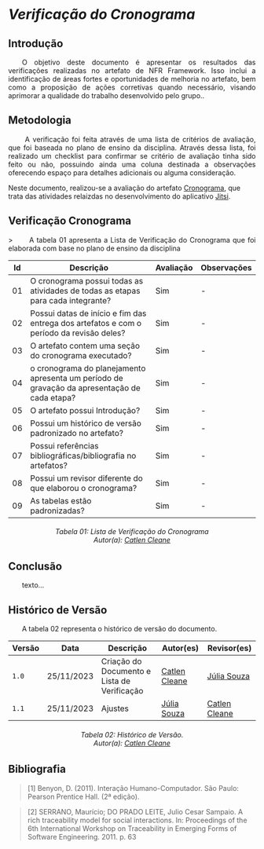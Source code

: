 # ***Verificação do Cronograma***

## **Introdução**
<p align="justify">
&emsp;&emsp;O objetivo deste documento é apresentar os resultados das verificações realizadas no artefato de NFR Framework. Isso inclui a identificação de áreas fortes e oportunidades de melhoria no artefato, bem como a proposição de ações corretivas quando necessário, visando aprimorar a qualidade do trabalho desenvolvido pelo grupo..
</p>

## **Metodologia**
<p align="justify">
&emsp;&emsp; A verificação foi feita através de uma lista de critérios de avaliação, que foi baseada no plano de ensino da disciplina. Através dessa lista, foi realizado um checklist para confirmar se  critério de avaliação tinha sido feito ou não, possuindo ainda uma coluna destinada a observações oferecendo espaço para detalhes adicionais ou alguma consideração.

Neste documento, realizou-se a avaliação do artefato <a href="https://requisitos-de-software.github.io/2023.2-Jitsi/Planejamento/cronograma/">Cronograma</a>, que trata das atividades relaizdas no desenvolvimento do aplicativo <a href="https://requisitos-de-software.github.io/2023.2-Jitsi/">Jitsi</a>.
</p>

## **Verificação Cronograma**
<p align="justify">>
&emsp;&emsp;A tabela 01 apresenta a Lista de Verificação do Cronograma que foi elaborada com base no plano de ensino da disciplina
</p>

| Id | Descrição                                                                                    | Avaliação | Observações |
|----|----------------------------------------------------------------------------------------------|-----------|-------------|
| 01 | O cronograma possui todas as atividades de todas as etapas para cada integrante?             |   Sim        | -           |
| 02 | Possui datas de início e fim das entrega dos artefatos e com o período da revisão deles?     |   Sim      | -           |
| 03 | O artefato contem uma seção do cronograma executado?                                         |      Sim     | -           |
| 04 | o cronograma do planejamento apresenta um período de gravação da apresentação de cada etapa? |     Sim      | -           |
| 05 | O artefato possui Introdução?                                                                |     Sim      | -           |
| 06 | Possui um histórico de versão padronizado no artefato?                                       |     Sim      | -           |
| 07 | Possui referências bibliográficas/bibliografia no artefatos?                                 |    Sim       | -           |
| 08 | Possui um revisor diferente do que elaborou o cronograma?                                    |   Sim        | -           |
| 09 | As tabelas estão padronizadas?                                                               |   Sim        | -           |

<p align="justify">
<h6 align = "center"> Tabela 01: Lista de Verificação do Cronograma
<br> Autor(a): <a href="https://github.com/catlenc">Catlen Cleane</a></h6>
</p>

## **Conclusão**
<p align="justify">
&emsp;&emsp;texto...

</p>

## **Histórico de Versão**
<p align="justify">
&emsp;&emsp;A tabela 02 representa o histórico de versão do documento.
</p>

| Versão | Data       | Descrição            | Autor(es)                                            | Revisor(es)                                   |
|--------|------------|----------------------|------------------------------------------------------|-----------------------------------------------|
| `1.0`  | 25/11/2023 | Criação do Documento e Lista de Verificação | [Catlen Cleane](https://github.com/catlenc) | [Júlia Souza](https://github.com/JuliaSSouza) |
| `1.1`  | 25/11/2023 | Ajustes | [Júlia Souza](https://github.com/JuliaSSouza) | [Catlen Cleane](https://github.com/catlenc) |

<h6  align = "center"> Tabela 02: Histórico de Versão.
<br> Autor(a): <a href="https://github.com/catlenc">Catlen Cleane</a></h6>

## **Bibliografia**
>[1] Benyon, D. (2011). Interação Humano-Computador. São Paulo: Pearson Prentice Hall. (2ª edição).

>[2] SERRANO, Maurício; DO PRADO LEITE, Julio Cesar Sampaio. A rich traceability model for social interactions. In: Proceedings of the 6th International Workshop on Traceability in Emerging Forms of Software Engineering. 2011. p. 63